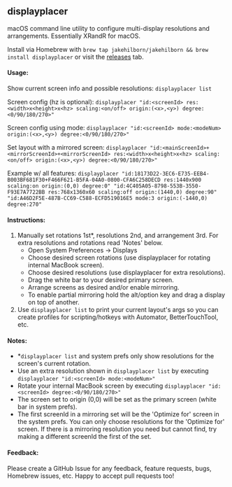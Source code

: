 ## displayplacer
macOS command line utility to configure multi-display resolutions and arrangements. Essentially XRandR for macOS.

Install via Homebrew with `brew tap jakehilborn/jakehilborn && brew install displayplacer` or visit the [releases](https://github.com/jakehilborn/displayplacer/releases) tab.

#### Usage:

Show current screen info and possible resolutions: `displayplacer list`

Screen config (hz is optional): `displayplacer "id:<screenId> res:<width>x<height>x<hz> scaling:<on/off> origin:(<x>,<y>) degree:<0/90/180/270>"`

Screen config using mode: `displayplacer "id:<screenId> mode:<modeNum> origin:(<x>,<y>) degree:<0/90/180/270>"`

Set layout with a mirrored screen: `displayplacer "id:<mainScreenId>+<mirrorScreenId>+<mirrorScreenId> res:<width>x<height>x<hz> scaling:<on/off> origin:(<x>,<y>) degree:<0/90/180/270>"`

Example w/ all features: `displayplacer "id:18173D22-3EC6-E735-EEB4-B003BF681F30+F466F621-B5FA-04A0-0800-CFA6C258DECD res:1440x900 scaling:on origin:(0,0) degree:0" "id:4C405A05-8798-553B-3550-F93E7A7722BB res:768x1360x60 scaling:off origin:(1440,0) degree:90" "id:A46D2F5E-487B-CC69-C588-ECFD519016E5 mode:3 origin:(-1440,0) degree:270"`

#### Instructions:
1. Manually set rotations 1st*, resolutions 2nd, and arrangement 3rd. For extra resolutions and rotations read 'Notes' below.
    - Open System Preferences -> Displays
    - Choose desired screen rotations (use displayplacer for rotating internal MacBook screen).
    - Choose desired resolutions (use displayplacer for extra resolutions).
    - Drag the white bar to your desired primary screen.
    - Arrange screens as desired and/or enable mirroring.
    - To enable partial mirroring hold the alt/option key and drag a display on top of another.
2. Use `displayplacer list` to print your current layout's args so you can create profiles for scripting/hotkeys with Automator, BetterTouchTool, etc.
   
#### Notes:
- *`displayplacer list` and system prefs only show resolutions for the screen's current rotation.
- Use an extra resolution shown in `displayplacer list` by executing `displayplacer "id:<screenId> mode:<modeNum>"`
- Rotate your internal MacBook screen by executing `displayplacer "id:<screenId> degree:<0/90/180/270>"`
- The screen set to origin (0,0) will be set as the primary screen (white bar in system prefs).
- The first screenId in a mirroring set will be the 'Optimize for' screen in the system prefs. You can only choose resolutions for the 'Optimize for' screen. If there is a mirroring resolution you need but cannot find, try making a different screenId the first of the set.

#### Feedback:
Please create a GitHub Issue for any feedback, feature requests, bugs, Homebrew issues, etc. Happy to accept pull requests too!
